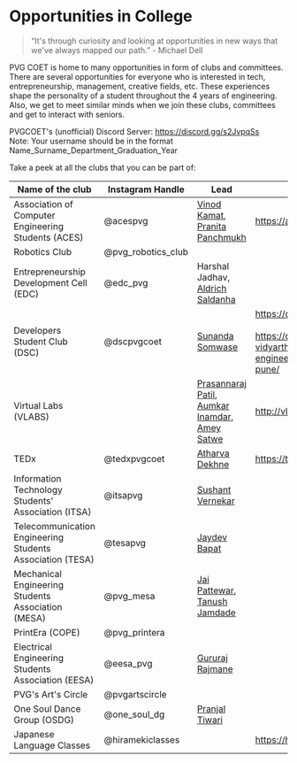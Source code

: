 # Opportunities in College

> “It's through curiosity and looking at opportunities in new ways that we've always mapped our path.” - Michael Dell  

PVG COET is home to many opportunities in form of clubs and committees. There are several opportunities for everyone who is interested in tech, entrepreneurship, management, creative fields, etc. These experiences shape the personality of a student throughout the 4 years of engineering. Also, we get to meet similar minds when we join these clubs, committees and get to interact with seniors.  

PVGCOET's (unofficial) Discord Server: https://discord.gg/s2JvpqSs  
Note: Your username should be in the format Name_Surname_Department_Graduation_Year

Take a peek at all the clubs that you can be part of:  

| Name of the club | Instagram Handle | Lead | Website |
| --------------- | --------------- | --------------- | --------------- |
| Association of Computer Engineering Students (ACES) | @acespvg | [Vinod Kamat](https://www.linkedin.com/in/vinodkamat2607/), [Pranita Panchmukh](https://www.linkedin.com/in/pranita-panchmukh-2444501b6/) | https://acespvgcoet.web.app/ |
| Robotics Club | @pvg_robotics_club | | 
| Entrepreneurship Development Cell (EDC) | @edc_pvg | Harshal Jadhav, [Aldrich Saldanha](https://www.linkedin.com/in/aldrich-saldanha-a168a01b7/) | |
| Developers Student Club (DSC) | @dscpvgcoet | [Sunanda Somwase](https://www.linkedin.com/in/sunandasomwase/) |https://dscpvgcoet.github.io/<br><br>https://dsc.community.dev/pune-vidyarthi-grihas-college-of-engineering-and-technology-pune/ |
| Virtual Labs (VLABS) |  | [Prasannaraj Patil](https://www.linkedin.com/in/prasannaraj-patil/), [Aumkar Inamdar](https://www.linkedin.com/in/aumkar-inamdar-57964b191/), [Amey Satwe](https://www.linkedin.com/in/amey-satwe/) | http://vlabs.iitb.ac.in/vlab/|
| TEDx | @tedxpvgcoet | [Atharva Dekhne](https://www.linkedin.com/in/atharvadhekne/) | https://tedxpvgcoet.com |
| Information Technology Students' Association (ITSA) |  @itsapvg | [Sushant Vernekar](https://www.linkedin.com/in/sushant-vernekar-98a00a181/) |  | linktr.ee/itsapvg |
| Telecommunication Engineering Students Association (TESA) | @tesapvg |[Jaydev Bapat](https://www.linkedin.com/in/jaydev-bapat-1535b91b5/) | |
| Mechanical Engineering Students Association (MESA) | @pvg_mesa | [Jai Pattewar](https://www.linkedin.com/in/jai-pattewar/), [Tanush Jamdade](https://www.linkedin.com/in/tanush-jamdade-33a6801b1/) | |
| PrintEra (COPE) | @pvg_printera | | |
| Electrical Engineering Students Association (EESA) | @eesa_pvg | [Gururaj Rajmane](https://www.linkedin.com/in/gururaj-rajmane-519787201/) | |
| PVG's Art's Circle | @pvgartscircle | | |
| One Soul Dance Group (OSDG) | @one_soul_dg | [Pranjal Tiwari](https://www.linkedin.com/in/pranjaldtiwari/)| |
| Japanese Language Classes | @hiramekiclasses | | https://hirameki.co.in/ |
